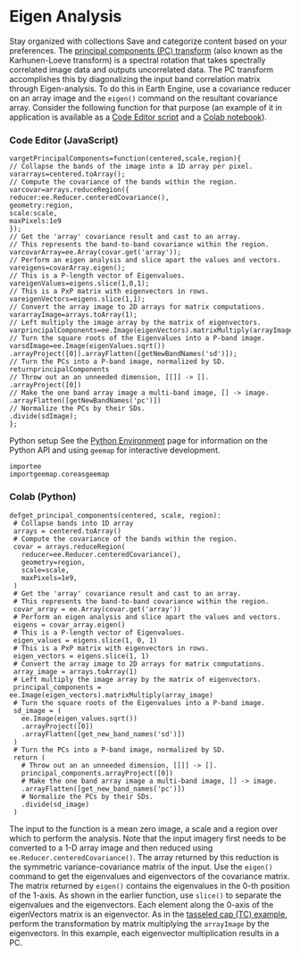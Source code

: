  
#  Eigen Analysis
Stay organized with collections  Save and categorize content based on your preferences. 
The [principal components (PC) transform](http://en.wikipedia.org/wiki/Principal_component_analysis) (also known as the Karhunen-Loeve transform) is a spectral rotation that takes spectrally correlated image data and outputs uncorrelated data. The PC transform accomplishes this by diagonalizing the input band correlation matrix through Eigen-analysis. To do this in Earth Engine, use a covariance reducer on an array image and the `eigen()` command on the resultant covariance array. Consider the following function for that purpose (an example of it in application is available as a [Code Editor script](https://code.earthengine.google.com/30c0e509da3a644fc4fea031b7649f87) and a [Colab notebook](https://github.com/google/earthengine-community/blob/master/guides/linked/Earth_Engine_PCA.ipynb)).
### Code Editor (JavaScript)
```
vargetPrincipalComponents=function(centered,scale,region){
// Collapse the bands of the image into a 1D array per pixel.
vararrays=centered.toArray();
// Compute the covariance of the bands within the region.
varcovar=arrays.reduceRegion({
reducer:ee.Reducer.centeredCovariance(),
geometry:region,
scale:scale,
maxPixels:1e9
});
// Get the 'array' covariance result and cast to an array.
// This represents the band-to-band covariance within the region.
varcovarArray=ee.Array(covar.get('array'));
// Perform an eigen analysis and slice apart the values and vectors.
vareigens=covarArray.eigen();
// This is a P-length vector of Eigenvalues.
vareigenValues=eigens.slice(1,0,1);
// This is a PxP matrix with eigenvectors in rows.
vareigenVectors=eigens.slice(1,1);
// Convert the array image to 2D arrays for matrix computations.
vararrayImage=arrays.toArray(1);
// Left multiply the image array by the matrix of eigenvectors.
varprincipalComponents=ee.Image(eigenVectors).matrixMultiply(arrayImage);
// Turn the square roots of the Eigenvalues into a P-band image.
varsdImage=ee.Image(eigenValues.sqrt())
.arrayProject([0]).arrayFlatten([getNewBandNames('sd')]);
// Turn the PCs into a P-band image, normalized by SD.
returnprincipalComponents
// Throw out an an unneeded dimension, [[]] -> [].
.arrayProject([0])
// Make the one band array image a multi-band image, [] -> image.
.arrayFlatten([getNewBandNames('pc')])
// Normalize the PCs by their SDs.
.divide(sdImage);
};
```

Python setup
See the [ Python Environment](https://developers.google.com/earth-engine/guides/python_install) page for information on the Python API and using `geemap` for interactive development.
```
importee
importgeemap.coreasgeemap
```

### Colab (Python)
```
defget_principal_components(centered, scale, region):
 # Collapse bands into 1D array
 arrays = centered.toArray()
 # Compute the covariance of the bands within the region.
 covar = arrays.reduceRegion(
   reducer=ee.Reducer.centeredCovariance(),
   geometry=region,
   scale=scale,
   maxPixels=1e9,
 )
 # Get the 'array' covariance result and cast to an array.
 # This represents the band-to-band covariance within the region.
 covar_array = ee.Array(covar.get('array'))
 # Perform an eigen analysis and slice apart the values and vectors.
 eigens = covar_array.eigen()
 # This is a P-length vector of Eigenvalues.
 eigen_values = eigens.slice(1, 0, 1)
 # This is a PxP matrix with eigenvectors in rows.
 eigen_vectors = eigens.slice(1, 1)
 # Convert the array image to 2D arrays for matrix computations.
 array_image = arrays.toArray(1)
 # Left multiply the image array by the matrix of eigenvectors.
 principal_components = ee.Image(eigen_vectors).matrixMultiply(array_image)
 # Turn the square roots of the Eigenvalues into a P-band image.
 sd_image = (
   ee.Image(eigen_values.sqrt())
   .arrayProject([0])
   .arrayFlatten([get_new_band_names('sd')])
 )
 # Turn the PCs into a P-band image, normalized by SD.
 return (
   # Throw out an an unneeded dimension, [[]] -> [].
   principal_components.arrayProject([0])
   # Make the one band array image a multi-band image, [] -> image.
   .arrayFlatten([get_new_band_names('pc')])
   # Normalize the PCs by their SDs.
   .divide(sd_image)
 )
```

The input to the function is a mean zero image, a scale and a region over which to perform the analysis. Note that the input imagery first needs to be converted to a 1-D array image and then reduced using `ee.Reducer.centeredCovariance()`. The array returned by this reduction is the symmetric variance-covariance matrix of the input. Use the `eigen()` command to get the eigenvalues and eigenvectors of the covariance matrix. The matrix returned by `eigen()` contains the eigenvalues in the 0-th position of the 1-axis. As shown in the earlier function, use `slice()` to separate the eigenvalues and the eigenvectors. Each element along the 0-axis of the eigenVectors matrix is an eigenvector. As in the [tasseled cap (TC) example](https://developers.google.com/earth-engine/guides/arrays_array_images), perform the transformation by matrix multiplying the `arrayImage` by the eigenvectors. In this example, each eigenvector multiplication results in a PC.
